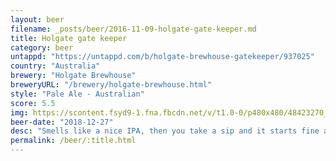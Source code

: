 ```yaml
---
layout: beer
filename: _posts/beer/2016-11-09-holgate-gate-keeper.md
title: Holgate gate keeper
category: beer
untappd: "https://untappd.com/b/holgate-brewhouse-gatekeeper/937025"
country: "Australia"
brewery: "Holgate Brewhouse"
breweryURL: "/brewery/holgate-brewhouse.html"
style: "Pale Ale - Australian"
score: 5.5
img: https://scontent.fsyd9-1.fna.fbcdn.net/v/t1.0-0/p480x480/48423270_10156797309958745_4375358281938370560_o.jpg?_nc_cat=103&_nc_sid=e007fa&_nc_ohc=Mq2OGnE3YlcAX-9aYEX&_nc_ht=scontent.fsyd9-1.fna&tp=6&oh=3b318b9482b046228b4b64bf7c5263fa&oe=5F93B201
beer-date: "2018-12-27"
desc: "Smells like a nice IPA, then you take a sip and it starts fine and ends up like water. Leaves me questioning why I’m even bothering to have a beer at all. I guess if you want something with just a tinge of hops and not much alcohol then this would be the beer for you"
permalink: /beer/:title.html
---
```

